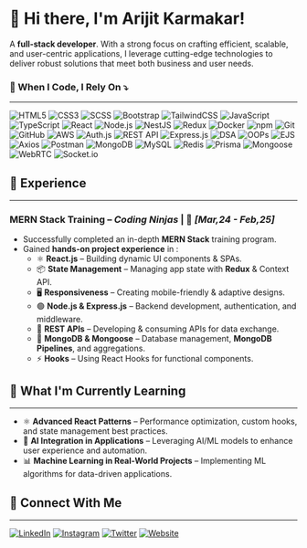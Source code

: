 <h1 style="border-bottom: none;">👋 Hi there, I'm Arijit Karmakar!</h1>

A **full-stack developer**. With a strong focus on crafting efficient, scalable, and user-centric applications, I leverage cutting-edge technologies to deliver robust solutions that meet both business and user needs.

### 🚀 When I Code, I Rely On ⤵️

---

![HTML5](https://img.shields.io/badge/-HTML5-E34F26?style=flat&logo=html5&logoColor=white) ![CSS3](https://img.shields.io/badge/-CSS3-1572B6?style=flat&logo=css3&logoColor=white) ![SCSS](https://img.shields.io/badge/-SCSS-CC6699?style=flat&logo=sass&logoColor=white) ![Bootstrap](https://img.shields.io/badge/-Bootstrap-563D7C?style=flat&logo=bootstrap&logoColor=white) ![TailwindCSS](https://img.shields.io/badge/-TailwindCSS-38B2AC?style=flat&logo=tailwind-css&logoColor=white) ![JavaScript](https://img.shields.io/badge/-JavaScript-F7DF1E?style=flat&logo=javascript&logoColor=black) ![TypeScript](https://img.shields.io/badge/-TypeScript-007ACC?style=flat&logo=typescript&logoColor=white) ![React](https://img.shields.io/badge/-React-61DAFB?style=flat&logo=react&logoColor=black) ![Node.js](https://img.shields.io/badge/-Node.js-339933?style=flat&logo=node.js&logoColor=white) ![NestJS](https://img.shields.io/badge/-NestJS-E0234E?style=flat&logo=nestjs&logoColor=white) ![Redux](https://img.shields.io/badge/-Redux-764ABC?style=flat&logo=redux&logoColor=white) ![Docker](https://img.shields.io/badge/-Docker-2496ED?style=flat&logo=docker&logoColor=white) ![npm](https://img.shields.io/badge/-npm-CB3837?style=flat&logo=npm&logoColor=white) ![Git](https://img.shields.io/badge/-Git-F05032?style=flat&logo=git&logoColor=white) ![GitHub](https://img.shields.io/badge/-GitHub-181717?style=flat&logo=github&logoColor=white) ![AWS](https://img.shields.io/badge/-AWS-232F3E?style=flat&logo=amazon-aws&logoColor=white) ![Auth.js](https://img.shields.io/badge/-Auth.js-3178C6?style=flat&logo=auth0&logoColor=white) ![REST API](https://img.shields.io/badge/-REST_API-005571?style=flat&logo=fastapi&logoColor=white) ![Express.js](https://img.shields.io/badge/-Express.js-000000?style=flat&logo=express&logoColor=white) ![DSA](https://img.shields.io/badge/-DSA-FF6F00?style=flat) ![OOPs](https://img.shields.io/badge/-OOPs-8A2BE2?style=flat) ![EJS](https://img.shields.io/badge/-EJS-FFB13B?style=flat&logo=ejs&logoColor=white) ![Axios](https://img.shields.io/badge/-Axios-5A29E4?style=flat&logo=axios&logoColor=white) ![Postman](https://img.shields.io/badge/-Postman-FF6C37?style=flat&logo=postman&logoColor=white) ![MongoDB](https://img.shields.io/badge/-MongoDB-47A248?style=flat&logo=mongodb&logoColor=white) ![MySQL](https://img.shields.io/badge/-MySQL-4479A1?style=flat&logo=mysql&logoColor=white) ![Redis](https://img.shields.io/badge/-Redis-DC382D?style=flat&logo=redis&logoColor=white) ![Prisma](https://img.shields.io/badge/-Prisma-2D3748?style=flat&logo=prisma&logoColor=white) ![Mongoose](https://img.shields.io/badge/-Mongoose-880000?style=flat&logo=mongoose&logoColor=white) ![WebRTC](https://img.shields.io/badge/-WebRTC-333333?style=flat&logo=webrtc&logoColor=white) ![Socket.io](https://img.shields.io/badge/-Socket.io-010101?style=flat&logo=socket.io&logoColor=white)

## 💼 **Experience**
---
### **MERN Stack Training** – _Coding Ninjas_ | 📅 _[Mar,24 - Feb,25]_

- Successfully completed an in-depth **MERN Stack** training program.
- Gained **hands-on project experience** in :
  - ⚛️ **React.js** – Building dynamic UI components & SPAs.
  - 📦 **State Management** – Managing app state with **Redux** & Context API.
  - 🖥️ **Responsiveness** – Creating mobile-friendly & adaptive designs.
  - 🟢 **Node.js & Express.js** – Backend development, authentication, and middleware.
  - 🔗 **REST APIs** – Developing & consuming APIs for data exchange.
  - 🍃 **MongoDB & Mongoose** – Database management, **MongoDB Pipelines**, and aggregations.
  - ⚡ **Hooks** – Using React Hooks for functional components.

## 🌱 **What I'm Currently Learning**
---
- ⚛️ **Advanced React Patterns** – Performance optimization, custom hooks, and state management best practices.
- 🤖 **AI Integration in Applications** – Leveraging AI/ML models to enhance user experience and automation.
- 📊 **Machine Learning in Real-World Projects** – Implementing ML algorithms for data-driven applications.


## 💬 **Connect With Me**
---
[![LinkedIn](https://img.shields.io/badge/-LinkedIn-0077B5?style=flat&logo=linkedin&logoColor=white)](https://www.linkedin.com/in/arijit-karmakar-a121701b6) [![Instagram](https://img.shields.io/badge/-Instagram-E4405F?style=flat&logo=instagram&logoColor=white)](https://instagram.com/yourusername) [![Twitter](https://img.shields.io/badge/-Twitter-1DA1F2?style=flat&logo=twitter&logoColor=white)](https://twitter.com/yourusername) [![Website](https://img.shields.io/badge/-Website-4285F4?style=flat&logo=google-chrome&logoColor=white)](https://yourwebsite.com)
